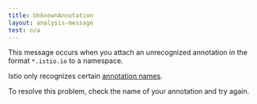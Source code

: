 ```yaml
---
title: UnknownAnnotation
layout: analysis-message
test: n/a
---
```


This message occurs when you attach an unrecognized annotation in the format `*.istio.io` to a namespace.

Istio only recognizes certain [annotation names](/pt-br/docs/reference/config/annotations/).

To resolve this problem, check the name of your annotation and try again.
